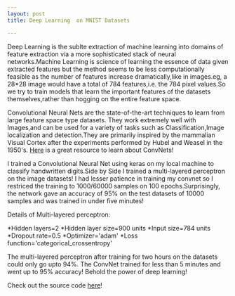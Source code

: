 ```yaml
---
layout: post
title: Deep Learning  on MNIST Datasets

---
```


Deep Learning is the sublte extraction of machine learning into domains of feature extraction via a more sophisticated stack of neural networks.Machine Learning is science of learning the essence of data given extracted features but the method seems to be less computationally feasible as the number of features increase dramatically,like in images.eg, a 28*28 image would have a total of 784 features,i.e. the 784 pixel values.So we try to train models that learn the important features of the datasets themselves,rather than hogging on the entire feature space.

<div class="divider"></div>

Convolutional Neural Nets are the state-of-the-art techniques to learn from large feature space type datasets. They work extremely well with Images,and can be used for a variety of tasks such as Classification,Image localization and detection.They are primarily inspired by the mammalian Visual Cortex after the experiments performed by Hubel and Weasel in the 1950's.
[Here](https://www.google.co.in/url?sa=t&rct=j&q=&esrc=s&source=web&cd=1&cad=rja&uact=8&ved=0ahUKEwinue3B-azWAhWBO48KHULCB_4QtwIIKDAA&url=https%3A%2F%2Fwww.youtube.com%2Fwatch%3Fv%3DFTr3n7uBIuE&usg=AFQjCNGd5-mWM-mKXPQ_dRYnYPq5oqBTEA) is a great resource to learn about ConvNets!

<div class="divider"></div>

I trained a Convolutional Neural Net using keras on my local machine to classify handwritten digits.Side by Side I trained a multi-layered perceptron on the image datasets! I had lesser patience in training my convnet so I restriced the training to 1000/60000 samples on 100 epochs.Surprisingly, the network gave an accuracy of 95% on the test datasets of 10000 samples and was trained in under five minutes! 


Details of Multi-layered perceptron:

*Hidden layers=2
*Hidden layer size=900 units
*Input size=784 units
*Dropout rate=0.5
*Optimizer='adam'
*Loss function='categorical_crossentropy'



The multi-layered perceptron after training for two hours on the datasets could only go upto 94%. The ConvNet trained for less than 5 minutes and went up to 95% accuracy! Behold the power of deep learning!

Check out the source code [here](https://github.com/blackeagle01/MNISTDeepLearn)!
